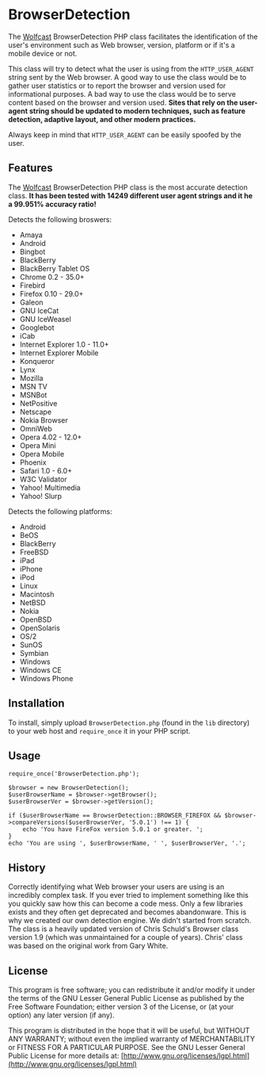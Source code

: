 BrowserDetection
================

The [Wolfcast](http://wolfcast.com/) BrowserDetection PHP class facilitates the identification of the user's environment such as Web browser, version, platform or if it's a mobile device or not.

This class will try to detect what the user is using from the `HTTP_USER_AGENT` string sent by the Web browser. A good way to use the class would be to gather user statistics or to report the browser and version used for informational purposes. A bad way to use the class would be to serve content based on the browser and version used. **Sites that rely on the user-agent string should be updated to modern techniques, such as feature detection, adaptive layout, and other modern practices.**

Always keep in mind that `HTTP_USER_AGENT` can be easily spoofed by the user.

Features
--------

The [Wolfcast](http://wolfcast.com/) BrowserDetection PHP class is the most accurate detection class. **It has been tested with 14249 different user agent strings and it he a 99.951% accuracy ratio!**

Detects the following broswers:
  * Amaya
  * Android
  * Bingbot
  * BlackBerry
  * BlackBerry Tablet OS
  * Chrome 0.2 - 35.0+
  * Firebird
  * Firefox 0.10 - 29.0+
  * Galeon
  * GNU IceCat
  * GNU IceWeasel
  * Googlebot
  * iCab
  * Internet Explorer 1.0 - 11.0+
  * Internet Explorer Mobile
  * Konqueror
  * Lynx
  * Mozilla
  * MSN TV
  * MSNBot
  * NetPositive
  * Netscape
  * Nokia Browser
  * OmniWeb
  * Opera 4.02 - 12.0+
  * Opera Mini
  * Opera Mobile
  * Phoenix
  * Safari 1.0 - 6.0+
  * W3C Validator
  * Yahoo! Multimedia
  * Yahoo! Slurp

Detects the following platforms:
  * Android
  * BeOS
  * BlackBerry
  * FreeBSD
  * iPad
  * iPhone
  * iPod
  * Linux
  * Macintosh
  * NetBSD
  * Nokia
  * OpenBSD
  * OpenSolaris
  * OS/2
  * SunOS
  * Symbian
  * Windows
  * Windows CE
  * Windows Phone

Installation
------------

To install, simply upload `BrowserDetection.php` (found in the `lib` directory) to your web host and `require_once` it in your PHP script.

Usage
-----

```
require_once('BrowserDetection.php');

$browser = new BrowserDetection();
$userBrowserName = $browser->getBrowser();
$userBrowserVer = $browser->getVersion();

if ($userBrowserName == BrowserDetection::BROWSER_FIREFOX && $browser->compareVersions($userBrowserVer, '5.0.1') !== 1) {
    echo 'You have FireFox version 5.0.1 or greater. ';
}
echo 'You are using ', $userBrowserName, ' ', $userBrowserVer, '.';
```

History
-------

Correctly identifying what Web browser your users are using is an incredibly complex task. If you ever tried to implement something like this you quickly saw how this can become a code mess. Only a few libraries exists and they often get deprecated and becomes abandonware. This is why we created our own detection engine. We didn't started from scratch. The class is a heavily updated version of Chris Schuld's Browser class version 1.9 (which was unmaintained for a couple of years). Chris' class was based on the original work from Gary White.

License
-------

This program is free software; you can redistribute it and/or modify it under the terms of the GNU Lesser General Public License as published by the Free Software Foundation; either version 3 of the License, or (at your option) any later version (if any).

This program is distributed in the hope that it will be useful, but WITHOUT ANY WARRANTY; without even the implied warranty of MERCHANTABILITY or FITNESS FOR A PARTICULAR PURPOSE. See the GNU Lesser General Public License for more details at: [http://www.gnu.org/licenses/lgpl.html](http://www.gnu.org/licenses/lgpl.html)
